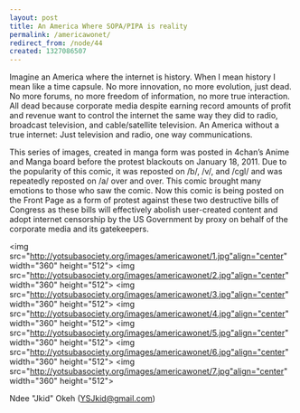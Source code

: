 ```yaml
---
layout: post
title: An America Where SOPA/PIPA is reality
permalink: /americawonet/
redirect_from: /node/44
created: 1327086507
---
```

Imagine an America where the internet is history. When I mean history I mean like a time capsule. No more innovation, no more evolution, just dead. No more forums, no more freedom of information, no more true interaction. All dead because corporate media despite earning record amounts of profit and revenue want to control the internet the same way they did to radio, broadcast television, and cable/satellite television. An America without a true internet: Just television and radio, one way communications.

This series of images, created in manga form was posted in 4chan’s Anime and Manga board before the protest blackouts on January 18, 2011. Due to the popularity of this comic, it was reposted on /b/, /v/, and /cgl/ and was repeatedly reposted on /a/ over and over. This comic brought many emotions to those who saw the comic. Now this comic is being posted on the Front Page as a form of protest against these two destructive bills of Congress as these bills will effectively abolish user-created content and adopt internet censorship by the US Government by proxy on behalf of the corporate media and its gatekeepers.

<img src="http://yotsubasociety.org/images/americawonet/1.jpg"align="center" width="360" height="512">
<img src="http://yotsubasociety.org/images/americawonet/2.jpg"align="center" width="360" height="512">
<img src="http://yotsubasociety.org/images/americawonet/3.jpg"align="center" width="360" height="512">
<img src="http://yotsubasociety.org/images/americawonet/4.jpg"align="center" width="360" height="512">
<img src="http://yotsubasociety.org/images/americawonet/5.jpg"align="center" width="360" height="512">
<img src="http://yotsubasociety.org/images/americawonet/6.jpg"align="center" width="360" height="512">
<img src="http://yotsubasociety.org/images/americawonet/7.jpg"align="center" width="360" height="512">

Ndee "Jkid" Okeh (YSJkid@gmail.com)
